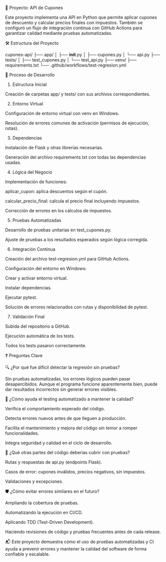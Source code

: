 🎯 Proyecto: API de Cupones

Este proyecto implementa una API en Python que permite aplicar cupones de descuento y calcular precios finales con impuestos. También se configuró un flujo de integración continua con GitHub Actions para garantizar calidad mediante pruebas automatizadas.

🛠️ Estructura del Proyecto

cupones-api/
├── app/
│   ├── __init__.py
│   ├── cupones.py
│   └── api.py
├── tests/
│   ├── test_cupones.py
│   └── test_api.py
├── venv/
├── requirements.txt
└── .github/workflows/test-regresion.yml

📌 Proceso de Desarrollo

1. Estructura Inicial

Creación de carpetas app/ y tests/ con sus archivos correspondientes.

2. Entorno Virtual

Configuración de entorno virtual con venv en Windows.

Resolución de errores comunes de activación (permisos de ejecución, rutas).

3. Dependencias

Instalación de Flask y otras librerías necesarias.

Generación del archivo requirements.txt con todas las dependencias usadas.

4. Lógica del Negocio

Implementación de funciones:

aplicar_cupon: aplica descuentos según el cupón.

calcular_precio_final: calcula el precio final incluyendo impuestos.

Corrección de errores en los cálculos de impuestos.

5. Pruebas Automatizadas

Desarrollo de pruebas unitarias en test_cupones.py.

Ajuste de pruebas a los resultados esperados según lógica corregida.

6. Integración Continua

Creación del archivo test-regresion.yml para GitHub Actions.

Configuración del entorno en Windows:

Crear y activar entorno virtual.

Instalar dependencias.

Ejecutar pytest.

Solución de errores relacionados con rutas y disponibilidad de pytest.

7. Validación Final

Subida del repositorio a GitHub.

Ejecución automática de los tests.

Todos los tests pasaron correctamente.

❓ Preguntas Clave

🔍 ¿Por qué fue difícil detectar la regresión sin pruebas?

Sin pruebas automatizadas, los errores lógicos pueden pasar desapercibidos. Aunque el programa funcione aparentemente bien, puede dar resultados incorrectos sin generar errores visibles.

🧪 ¿Cómo ayuda el testing automatizado a mantener la calidad?

Verifica el comportamiento esperado del código.

Detecta errores nuevos antes de que lleguen a producción.

Facilita el mantenimiento y mejora del código sin temor a romper funcionalidades.

Integra seguridad y calidad en el ciclo de desarrollo.

🧩 ¿Qué otras partes del código deberías cubrir con pruebas?

Rutas y respuestas de api.py (endpoints Flask).

Casos de error: cupones inválidos, precios negativos, sin impuestos.

Validaciones y excepciones.

🛡️ ¿Cómo evitar errores similares en el futuro?

Ampliando la cobertura de pruebas.

Automatizando la ejecución en CI/CD.

Aplicando TDD (Test-Driven Development).

Haciendo revisiones de código y pruebas frecuentes antes de cada release.

📬 Este proyecto demuestra cómo el uso de pruebas automatizadas y CI ayuda a prevenir errores y mantener la calidad del software de forma confiable y escalable.
